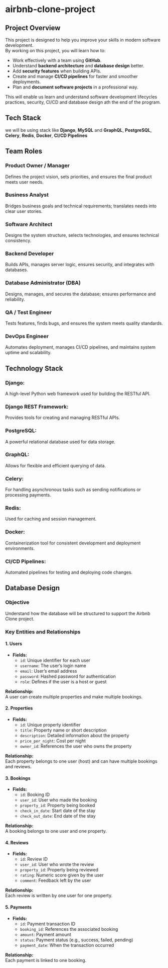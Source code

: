 # airbnb-clone-project

## Project Overview

This project is designed to help you improve your skills in modern software development.  
By working on this project, you will learn how to:

- Work effectively with a team using **GitHub**.
- Understand **backend architecture** and **database design** better.
- Add **security features** when building APIs.
- Create and manage **CI/CD pipelines** for faster and smoother deployments.
- Plan and **document software projects** in a professional way.

This will enable us learn and understand software development lifecycles practices, security,
CI/CD and database design ath the end of the program.

## Tech Stack
we will be using stack like **Django**, **MySQL** and **GraphQL**, **PostgreSQL**, **Celery**, **Redis**, **Docker**, **CI/CD Pipelines**


## Team Roles

### Product Owner / Manager  
Defines the project vision, sets priorities, and ensures the final product meets user needs.

### Business Analyst  
Bridges business goals and technical requirements; translates needs into clear user stories.

### Software Architect  
Designs the system structure, selects technologies, and ensures technical consistency.

### Backend Developer  
Builds APIs, manages server logic, ensures security, and integrates with databases.

### Database Administrator (DBA)  
Designs, manages, and secures the database; ensures performance and reliability.

### QA / Test Engineer  
Tests features, finds bugs, and ensures the system meets quality standards.

### DevOps Engineer  
Automates deployment, manages CI/CD pipelines, and maintains system uptime and scalability.

## Technology Stack

### Django: 
A high-level Python web framework used for building the RESTful API.

### Django REST Framework: 
Provides tools for creating and managing RESTful APIs.

### PostgreSQL: 
A powerful relational database used for data storage.

### GraphQL: 
Allows for flexible and efficient querying of data.

### Celery: 
For handling asynchronous tasks such as sending notifications or processing payments.

### Redis: 
Used for caching and session management.

### Docker: 
Containerization tool for consistent development and deployment environments.

### CI/CD Pipelines: 
Automated pipelines for testing and deploying code changes.

## Database Design

### Objective  
Understand how the database will be structured to support the Airbnb Clone project.

### Key Entities and Relationships

#### 1. Users  
- **Fields:**  
  - `id`: Unique identifier for each user  
  - `username`: The user’s login name  
  - `email`: User’s email address  
  - `password`: Hashed password for authentication  
  - `role`: Defines if the user is a host or guest  

**Relationship:**  
A user can create multiple properties and make multiple bookings.

#### 2. Properties  
- **Fields:**  
  - `id`: Unique property identifier  
  - `title`: Property name or short description  
  - `description`: Detailed information about the property  
  - `price_per_night`: Cost per night  
  - `owner_id`: References the user who owns the property  

**Relationship:**  
Each property belongs to one user (host) and can have multiple bookings and reviews.

#### 3. Bookings  
- **Fields:**  
  - `id`: Booking ID  
  - `user_id`: User who made the booking  
  - `property_id`: Property being booked  
  - `check_in_date`: Start date of the stay  
  - `check_out_date`: End date of the stay  

**Relationship:**  
A booking belongs to one user and one property.

#### 4. Reviews  
- **Fields:**  
  - `id`: Review ID  
  - `user_id`: User who wrote the review  
  - `property_id`: Property being reviewed  
  - `rating`: Numeric score given by the user  
  - `comment`: Feedback left by the user  

**Relationship:**  
Each review is written by one user for one property.

#### 5. Payments  
- **Fields:**  
  - `id`: Payment transaction ID  
  - `booking_id`: References the associated booking  
  - `amount`: Payment amount  
  - `status`: Payment status (e.g., success, failed, pending)  
  - `payment_date`: When the transaction occurred  

**Relationship:**  
Each payment is linked to one booking.

